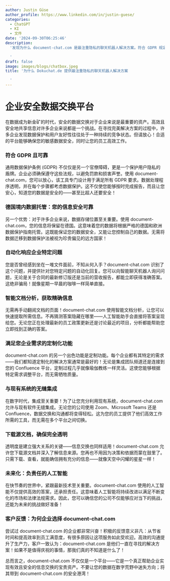 ```yaml
---
author: Justin Güse
author_profile: https://www.linkedin.com/in/justin-guese/
categories:
  - ChatGPT
  - KI
  - 文件
date: '2024-09-30T06:25:46'
description:
  '发现为什么 document-chat.com 是最注重隐私的聊天机器人解决方案。符合 GDPR 规定，德国制造，并为企业提供定制解决方案。

  '
draft: false
image: images/blogs/chatbox.jpeg
title: '为什么 Dokuchat.de 提供最注重隐私的聊天机器人解决方案

  '
---
```


# 企业安全数据交换平台

在数据成为新金矿的时代，安全的数据交换对于企业来说是最重要的资产。高效且安全地共享信息对许多企业来说都是一个挑战。在寻找完美解决方案的过程中，许多企业发现数据保护和用户友好性往往处于一种持续的竞争状态。但请放心！合适的平台能够确保您的敏感数据安全，同时让您的员工高效工作。

### 符合 GDPR 且可靠

通用数据保护条例 (GDPR) 不仅仅是另一个官僚障碍，更是一个保护用户隐私的盾牌。企业必须确保遵守这些法规，以避免罚款和损害声誉。使用 document-chat.com，您可以放心，该工具专门设计用于满足所有 GDPR 要求。数据处理程序透明，并在每个步骤都考虑数据保护。这不仅使您能够按时完成报告，而且让您安心，知道您的数据是安全的——甚至比超人还要安全！

### 德国境内数据托管：您的信息安全可靠

另一个优势：对于许多企业来说，数据存储位置至关重要。使用 document-chat.com，您的信息将保留在德国。这意味着您的数据将根据严格的德国和欧洲数据保护指南托管。这既能保证您的数据安全，又能让您控制自己的数据。无需将数据迁移到数据保护法被视为珍贵偏见的远方国家！

### 自动化响应企业特定问题

您是否曾经感到坐在一堆文件面前，不知从何入手？document-chat.com 识别了这个问题，并提供针对您特定问题的自动化回复。您可以向智能聊天机器人询问问题，无论是关于合同的最新修订版还是当前的营收报告，都能立即获得准确答案。这绝非骗局！就像星期一早晨的咖啡一样简单直接。

### 智能文档分析，获取精确信息

无需再手动翻阅文档的页面！document-chat.com 使用智能文档分析，让您可以快速提取所需信息。不再猜测答案隐藏在哪里——人工智能助手会直接将答案呈现给您。无论您正在处理最新的员工政策更新还是讨论最近的项目，分析都能帮助您立即找到正确的答案。

### 满足您企业需求的定制化功能

document-chat.com 的另一个出色功能是定制功能。每个企业都有其特定的需求——我们都知道定制化的解决方案通常是最好的！无论是集成团队频道还是连接到您的 Confluence 平台，定制过程几乎就像瑜伽教练一样灵活。这使您能够根据特定需求调整平台，而无需牺牲质量。

### 与现有系统的无缝集成

在数字时代，集成至关重要！为了让您充分利用现有系统，document-chat.com 允许与现有软件无缝集成。无论您的公司使用 Zoom、Microsoft Teams 还是 Confluence，数据交换和沟通都将变得轻松。这为您的员工提供了他们高效工作所需的工具，而无需在多个平台之间切换。

### 下载源文档，确保完全透明

透明度是建立强大关系的关键——信息交换也同样适用！document-chat.com 允许您下载源文档并深入了解信息来源。您再也不用因为决策和依据而蒙在鼓里了。只需下载、查看，就能确信拥有充分的信息——就像天空中闪耀的星星一样！

### 未来化：负责任的人工智能

在快节奏的世界中，紧跟最新技术至关重要。document-chat.com 使用的人工智能不仅提供高效的答案，还承担责任。这意味着人工智能将持续改进以满足不断变化的市场和法律法规需求。因此，您可以确信您的公司不仅能够应对当下的挑战，还能为未来的挑战做好准备！

### 客户反馈：为何企业选择 document-chat.com

尝试过 document-chat.com 的企业都非常兴奋！积极的反馈意义非凡：从节省时间和提高效率到员工满意度，有很多原因让这项服务如此受欢迎。高效的沟通提升了生产力，客户一致认为：document-chat.com 是他们一直在寻找的解决方案！如果不是值得庆祝的事情，那我们真的不知道是什么了！

总而言之，document-chat.com 不仅仅是一个平台——它是一个真正帮助企业实现有效且安全的信息交换的宝贵资产。不要让您的数据在数字荒野中迷失方向；将其带到 document-chat.com 的安全港湾！
